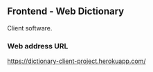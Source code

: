 ## Frontend - Web Dictionary
Client software.

### Web address URL
https://dictionary-client-project.herokuapp.com/